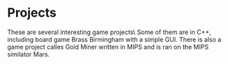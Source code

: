 # Projects
These are several interesting game projects\\
Some of them are in C++, including board game Brass Birmingham with a simple GUI.
There is also a game project calles Gold Miner written in MIPS and is ran on the MIPS similator Mars.
